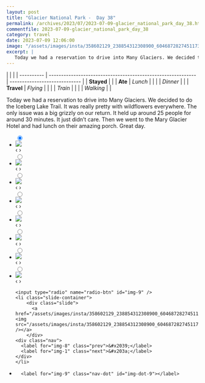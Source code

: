 ```yaml
---
layout: post
title: "Glacier National Park -  Day 38"
permalink: /archives/2023/07/2023-07-09-glacier_national_park_day_38.html
commentfile: 2023-07-09-glacier_national_park_day_38
category: travel
date: 2023-07-09 12:06:00
image: "/assets/images/insta/358602129_238854312308900_6046872827451173010_n_17977862027166448.jpg"
excerpt: |
   Today we had a reservation to drive into Many Glaciers. We decided to do the Iceberg Lake Trail. It was really pretty with wildflowers everywhere. The only issue was a big grizzly on our return. It held up around 25 people for around 30 minutes. It just didn’t care. Then we went to the Mary Glacier Hotel and had lunch on their amazing porch. Great day.
---
```


|            |                                                              |
| ---------- | ------------------------------------------------------------ | ----------------------------- |
| **Stayed** |  |
| **Ate**    | _Lunch_                                                      |          |
|            | _Dinner_                                                     |          |
| **Travel** | _Flying_                                                     |          |
|            | _Train_                                                      |          |
|            | _Walking_                                                    |          |


 Today we had a reservation to drive into Many Glaciers. We decided to do the Iceberg Lake Trail. It was really pretty with wildflowers everywhere. The only issue was a big grizzly on our return. It held up around 25 people for around 30 minutes. It just didn’t care. Then we went to the Mary Glacier Hotel and had lunch on their amazing porch. Great day.


<ul class="slides">
    <input type="radio" name="radio-btn" id="img-1" checked="checked" />
    <li class="slide-container">
        <div class="slide">
          <a href="/assets/images/insta/359444940_1275881953043293_1758061020198696514_n_18275861959182442.jpg"><img src="/assets/images/insta/359444940_1275881953043293_1758061020198696514_n_18275861959182442.jpg" /></a>
        </div>
    <div class="nav">
      <label for="img-9" class="prev">&#x2039;</label>
      <label for="img-2" class="next">&#x203a;</label>
    </div>
    </li>
        <input type="radio" name="radio-btn" id="img-2"  />
    <li class="slide-container">
        <div class="slide">
          <a href="/assets/images/insta/358532851_294611376293357_3462251849223916452_n_18004115518854774.jpg"><img src="/assets/images/insta/358532851_294611376293357_3462251849223916452_n_18004115518854774.jpg" /></a>
        </div>
    <div class="nav">
      <label for="img-1" class="prev">&#x2039;</label>
      <label for="img-3" class="next">&#x203a;</label>
    </div>
    </li>
        <input type="radio" name="radio-btn" id="img-3"  />
    <li class="slide-container">
        <div class="slide">
          <a href="/assets/images/insta/359214308_1304759303464761_334241339087144692_n_17998705345831379.jpg"><img src="/assets/images/insta/359214308_1304759303464761_334241339087144692_n_17998705345831379.jpg" /></a>
        </div>
    <div class="nav">
      <label for="img-2" class="prev">&#x2039;</label>
      <label for="img-4" class="next">&#x203a;</label>
    </div>
    </li>
        <input type="radio" name="radio-btn" id="img-4"  />
    <li class="slide-container">
        <div class="slide">
          <a href="/assets/images/insta/358800139_1326533068301022_6222108346573441968_n_17976375878194345.jpg"><img src="/assets/images/insta/358800139_1326533068301022_6222108346573441968_n_17976375878194345.jpg" /></a>
        </div>
    <div class="nav">
      <label for="img-3" class="prev">&#x2039;</label>
      <label for="img-5" class="next">&#x203a;</label>
    </div>
    </li>
        <input type="radio" name="radio-btn" id="img-5"  />
    <li class="slide-container">
        <div class="slide">
          <a href="/assets/images/insta/358504211_3175874719371728_3380447548947742583_n_18147380032288900.jpg"><img src="/assets/images/insta/358504211_3175874719371728_3380447548947742583_n_18147380032288900.jpg" /></a>
        </div>
    <div class="nav">
      <label for="img-4" class="prev">&#x2039;</label>
      <label for="img-6" class="next">&#x203a;</label>
    </div>
    </li>
        <input type="radio" name="radio-btn" id="img-6"  />
    <li class="slide-container">
        <div class="slide">
          <a href="/assets/images/insta/358506527_1431254717444870_2865010239722297843_n_18010437433764381.jpg"><img src="/assets/images/insta/358506527_1431254717444870_2865010239722297843_n_18010437433764381.jpg" /></a>
        </div>
    <div class="nav">
      <label for="img-5" class="prev">&#x2039;</label>
      <label for="img-7" class="next">&#x203a;</label>
    </div>
    </li>
        <input type="radio" name="radio-btn" id="img-7"  />
    <li class="slide-container">
        <div class="slide">
          <a href="/assets/images/insta/358524050_636342741794382_8229106929977167499_n_18041285542485628.jpg"><img src="/assets/images/insta/358524050_636342741794382_8229106929977167499_n_18041285542485628.jpg" /></a>
        </div>
    <div class="nav">
      <label for="img-6" class="prev">&#x2039;</label>
      <label for="img-8" class="next">&#x203a;</label>
    </div>
    </li>
        <input type="radio" name="radio-btn" id="img-8"  />
    <li class="slide-container">
        <div class="slide">
          <a href="/assets/images/insta/359226215_295277316199686_1359171167904703707_n_17990449094109797.jpg"><img src="/assets/images/insta/359226215_295277316199686_1359171167904703707_n_17990449094109797.jpg" /></a>
        </div>
    <div class="nav">
      <label for="img-7" class="prev">&#x2039;</label>
      <label for="img-9" class="next">&#x203a;</label>
    </div>
    </li>
    
    <input type="radio" name="radio-btn" id="img-9" />
    <li class="slide-container">
        <div class="slide">
          <a href="/assets/images/insta/358602129_238854312308900_6046872827451173010_n_17977862027166448.jpg"><img src="/assets/images/insta/358602129_238854312308900_6046872827451173010_n_17977862027166448.jpg" /></a>
        </div>
    <div class="nav">
      <label for="img-8" class="prev">&#x2039;</label>
      <label for="img-1" class="next">&#x203a;</label>
    </div>
    </li>
			
<li class="nav-dots">
      <label for="img-1" class="nav-dot" id="img-dot-1"></label>
      <label for="img-2" class="nav-dot" id="img-dot-2"></label>
      <label for="img-3" class="nav-dot" id="img-dot-3"></label>
      <label for="img-4" class="nav-dot" id="img-dot-4"></label>
      <label for="img-5" class="nav-dot" id="img-dot-5"></label>
      <label for="img-6" class="nav-dot" id="img-dot-6"></label>
      <label for="img-7" class="nav-dot" id="img-dot-7"></label>
      <label for="img-8" class="nav-dot" id="img-dot-8"></label>

      <label for="img-9" class="nav-dot" id="img-dot-9"></label>

</li>
</ul>        
             

		